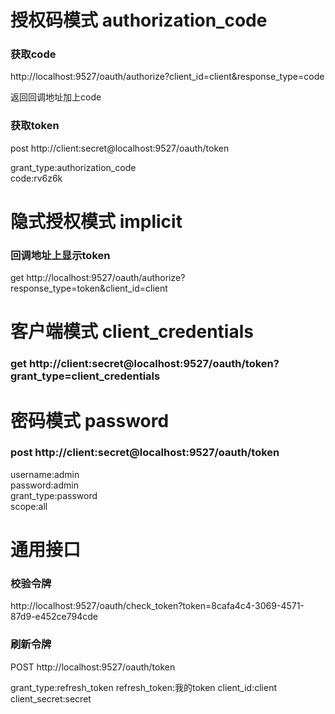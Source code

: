 # 授权码模式 authorization_code
### 获取code 
http://localhost:9527/oauth/authorize?client_id=client&response_type=code

返回回调地址加上code
 
###  获取token
post http://client:secret@localhost:9527/oauth/token

grant_type:authorization_code  
code:rv6z6k  



# 隐式授权模式 implicit
### 回调地址上显示token
get http://localhost:9527/oauth/authorize?response_type=token&client_id=client
 


# 客户端模式 client_credentials

### get http://client:secret@localhost:9527/oauth/token?grant_type=client_credentials



# 密码模式 password

### post http://client:secret@localhost:9527/oauth/token
username:admin  
password:admin  
grant_type:password  
scope:all  



# 通用接口

### 校验令牌
http://localhost:9527/oauth/check_token?token=8cafa4c4-3069-4571-87d9-e452ce794cde

### 刷新令牌
POST http://localhost:9527/oauth/token

grant_type:refresh_token
refresh_token:我的token
client_id:client
client_secret:secret